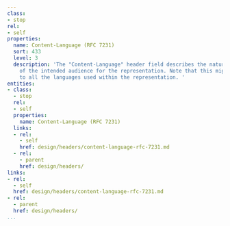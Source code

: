 ```yaml
---
class:
- stop
rel:
- self
properties:
  name: Content-Language (RFC 7231)
  sort: 433
  level: 3
  description: 'The "Content-Language" header field describes the natural language(s)
    of the intended audience for the representation. Note that this might not be equivalent
    to all the languages used within the representation. '
entities:
- class:
  - stop
  rel:
  - self
  properties:
    name: Content-Language (RFC 7231)
  links:
  - rel:
    - self
    href: design/headers/content-language-rfc-7231.md
  - rel:
    - parent
    href: design/headers/
links:
- rel:
  - self
  href: design/headers/content-language-rfc-7231.md
- rel:
  - parent
  href: design/headers/
...
```

